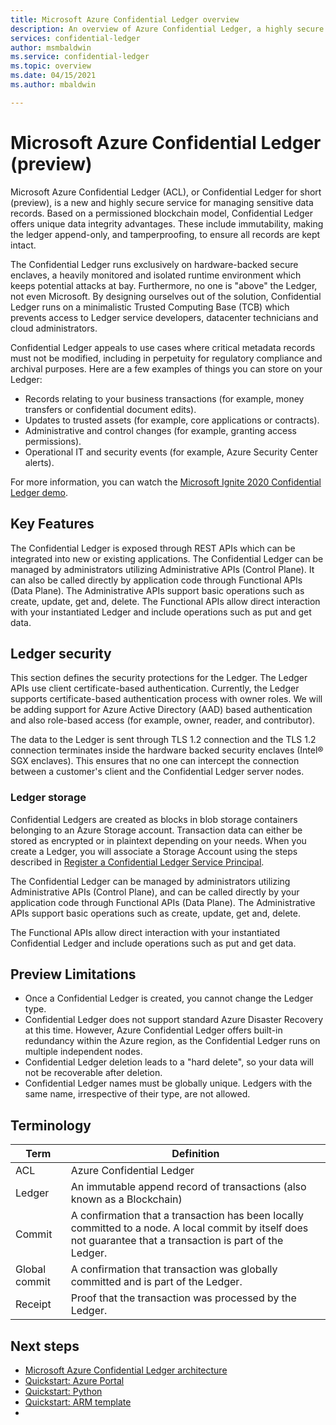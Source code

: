 ```yaml
---
title: Microsoft Azure Confidential Ledger overview
description: An overview of Azure Confidential Ledger, a highly secure service for managing sensitive data records
services: confidential-ledger
author: msmbaldwin
ms.service: confidential-ledger
ms.topic: overview
ms.date: 04/15/2021
ms.author: mbaldwin

---
```

# Microsoft Azure Confidential Ledger (preview)

Microsoft Azure Confidential Ledger (ACL), or Confidential Ledger for short (preview), is a new and highly secure service for managing sensitive data records. Based on a permissioned blockchain model, Confidential Ledger offers unique data integrity advantages. These include immutability, making the ledger append-only, and tamperproofing, to ensure all records are kept intact.

The Confidential Ledger runs exclusively on hardware-backed secure enclaves, a heavily monitored and isolated runtime environment which keeps potential attacks at bay. Furthermore, no one is "above" the Ledger, not even Microsoft. By designing ourselves out of the solution, Confidential Ledger runs on a minimalistic Trusted Computing Base (TCB) which prevents access to Ledger service developers, datacenter technicians and cloud administrators.

Confidential Ledger appeals to use cases where critical metadata records must not be modified, including in perpetuity for regulatory compliance and archival purposes. Here are a few examples of things you can store on your Ledger:

- Records relating to your business transactions (for example, money transfers or confidential document edits).
- Updates to trusted assets (for example, core applications or contracts).
- Administrative and control changes (for example, granting access permissions).
- Operational IT and security events (for example, Azure Security Center alerts).

For more information, you can watch the [Microsoft Ignite 2020 Confidential Ledger demo](https://mediusprodstatic.studios.ms/asset-b88de19d-4187-40c4-98f2-a65efc419e2a/OD221_1920x1080_AACAudio_1461.mp4?sv=2018-03-28&sr=b&sig=k5roi6WXnlqK1zP0fs5KYlJd4FD3Nuaf97z%2B2gV0aTs%3D&st=2020-09-22T08%3A05%3A01Z&se=2025-09-22T08%3A10%3A01Z&sp=r&rscd=filename%3DIG20-OD221-Inside%2BAzure%2BDatacenter%2BArchitecture%2Bwith%2BMark%2BRu.mp4).

## Key Features

The Confidential Ledger is exposed through REST APIs which can be integrated into new or existing applications. The Confidential Ledger can be managed by administrators utilizing Administrative APIs (Control Plane). It can also be called directly by application code through Functional APIs (Data Plane). The Administrative APIs support basic operations such as create, update, get and, delete. The Functional APIs allow direct interaction with your instantiated Ledger and include operations such as put and get data.

## Ledger security

This section defines the security protections for the Ledger. The Ledger APIs use client certificate-based authentication. Currently, the Ledger supports certificate-based authentication process with owner roles. We will be adding support for Azure Active Directory (AAD) based authentication and also role-based access (for example, owner, reader, and contributor).

The data to the Ledger is sent through TLS 1.2 connection and the TLS 1.2 connection terminates inside the hardware backed security enclaves (Intel® SGX enclaves). This ensures that no one can intercept the connection between a customer's client and the Confidential Ledger server nodes.

### Ledger storage

Confidential Ledgers are created as blocks in blob storage containers belonging to an Azure Storage account. Transaction data can either be stored as encrypted or in plaintext depending on your needs. When you create a Ledger, you will associate a Storage Account using the steps described in [Register a Confidential Ledger Service Principal](register-ledger-service-principal.md).

The Confidential Ledger can be managed by administrators utilizing Administrative APIs (Control Plane), and can be called directly by your application code through Functional APIs (Data Plane). The Administrative APIs support basic operations such as create, update, get and, delete.

The Functional APIs allow direct interaction with your instantiated Confidential Ledger and include operations such as put and get data.

## Preview Limitations

- Once a Confidential Ledger is created, you cannot change the Ledger type.
- Confidential Ledger does not support standard Azure Disaster Recovery at this time. However, Azure Confidential Ledger offers built-in redundancy within the Azure region, as the Confidential Ledger runs on multiple independent nodes.
- Confidential Ledger deletion leads to a "hard delete", so your data will not be recoverable after deletion.
- Confidential Ledger names must be globally unique. Ledgers with the same name, irrespective of their type, are not allowed.

## Terminology

| Term | Definition |
|--|--|
| ACL | Azure Confidential Ledger |
| Ledger | An immutable append record of transactions (also known as a Blockchain) |
| Commit | A confirmation that a transaction has been locally committed to a node. A local commit by itself does not guarantee that a transaction is part of the Ledger. |
| Global commit | A confirmation that transaction was globally committed and is part of the Ledger. |
| Receipt | Proof that the transaction was processed by the Ledger. |

## Next steps

- [Microsoft Azure Confidential Ledger architecture](architecture.md)
- [Quickstart: Azure Portal](quickstart-portal.md)
- [Quickstart: Python](quickstart-python.md)
- [Quickstart: ARM template](quickstart-portal.md)
- 
